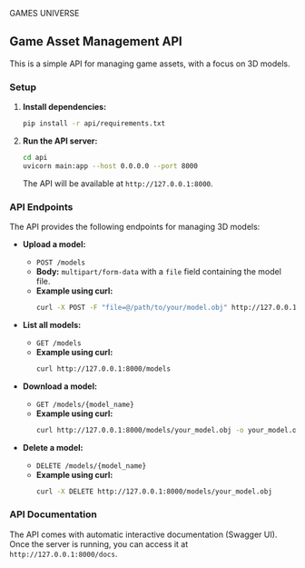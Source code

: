 GAMES UNIVERSE

## Game Asset Management API

This is a simple API for managing game assets, with a focus on 3D models.

### Setup

1.  **Install dependencies:**
    ```bash
    pip install -r api/requirements.txt
    ```

2.  **Run the API server:**
    ```bash
    cd api
    uvicorn main:app --host 0.0.0.0 --port 8000
    ```
    The API will be available at `http://127.0.0.1:8000`.

### API Endpoints

The API provides the following endpoints for managing 3D models:

*   **Upload a model:**
    *   `POST /models`
    *   **Body:** `multipart/form-data` with a `file` field containing the model file.
    *   **Example using curl:**
        ```bash
        curl -X POST -F "file=@/path/to/your/model.obj" http://127.0.0.1:8000/models
        ```

*   **List all models:**
    *   `GET /models`
    *   **Example using curl:**
        ```bash
        curl http://127.0.0.1:8000/models
        ```

*   **Download a model:**
    *   `GET /models/{model_name}`
    *   **Example using curl:**
        ```bash
        curl http://127.0.0.1:8000/models/your_model.obj -o your_model.obj
        ```

*   **Delete a model:**
    *   `DELETE /models/{model_name}`
    *   **Example using curl:**
        ```bash
        curl -X DELETE http://127.0.0.1:8000/models/your_model.obj
        ```

### API Documentation

The API comes with automatic interactive documentation (Swagger UI). Once the server is running, you can access it at `http://127.0.0.1:8000/docs`.
